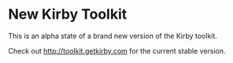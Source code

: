 # New Kirby Toolkit

This is an alpha state of a brand new version of the Kirby toolkit. 

Check out http://toolkit.getkirby.com for the current stable version.